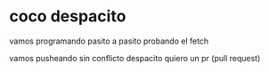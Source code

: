 # coco despacito
vamos programando
pasito a pasito
probando el fetch

vamos pusheando sin conflicto
despacito quiero un pr (pull request)


